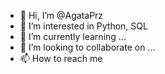 - 👋 Hi, I’m @AgataPrz
- 👀 I’m interested in Python, SQL
- 🌱 I’m currently learning ...
- 💞️ I’m looking to collaborate on ...
- 📫 How to reach me 

<!---
AgataPrz/AgataPrz is a ✨ special ✨ repository because its `README.md` (this file) appears on your GitHub profile.
You can click the Preview link to take a look at your changes.
--->
